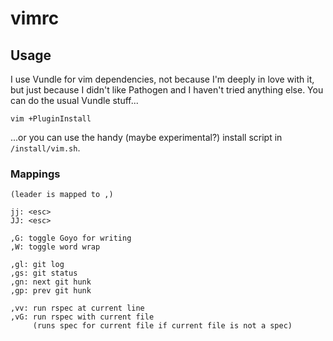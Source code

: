 # vimrc

## Usage

I use Vundle for vim dependencies, not because I'm deeply in love with it, but just because I didn't like Pathogen and I haven't tried anything else.
You can do the usual Vundle stuff...

```
vim +PluginInstall
```

...or you can use the handy (maybe experimental?) install script in `/install/vim.sh`.

### Mappings

```
(leader is mapped to ,)

jj: <esc>
JJ: <esc>

,G: toggle Goyo for writing
,W: toggle word wrap

,gl: git log
,gs: git status
,gn: next git hunk
,gp: prev git hunk

,vv: run rspec at current line
,vG: run rspec with current file
     (runs spec for current file if current file is not a spec)
```
